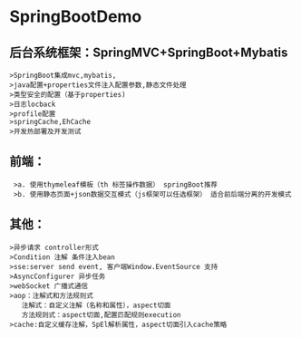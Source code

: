 
 SpringBootDemo
 =====
## 后台系统框架：SpringMVC+SpringBoot+Mybatis
    >SpringBoot集成mvc,mybatis,
    >java配置+properties文件注入配置参数,静态文件处理
    >类型安全的配置（基于properties)
    >日志locback
    >profile配置
    >springCache,EhCache
    >开发热部署及开发测试
## 前端：
     >a. 使用thymeleaf模板（th 标签操作数据） springBoot推荐
     >b. 使用静态页面+json数据交互模式（js框架可以任选框架） 适合前后端分离的开发模式
## 其他：
    >异步请求 controller形式
    >Condition 注解 条件注入bean
    >sse:server send event, 客户端Window.EventSource 支持
    >AsyncConfigurer 异步任务
    >webSocket 广播式通信
    >aop：注解式和方法规则式
       注解式：自定义注解（名称和属性），aspect切面
       方法规则式：aspect切面,配置匹配规则execution
    >cache:自定义缓存注解，SpEl解析属性，aspect切面引入cache策略
